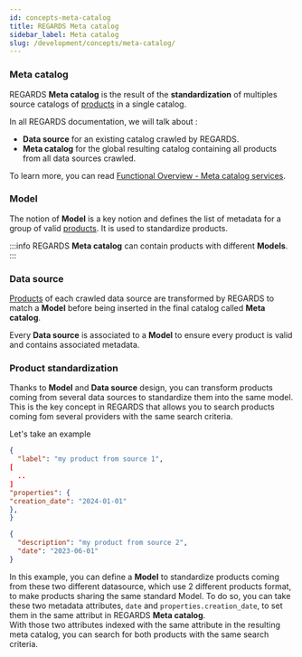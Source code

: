 ```yaml
---
id: concepts-meta-catalog
title: REGARDS Meta catalog
sidebar_label: Meta catalog
slug: /development/concepts/meta-catalog/
---
```


### Meta catalog

REGARDS **Meta catalog** is the result of the **standardization** of multiples source catalogs
of [products](./04-products.md)
in a single catalog.

In all REGARDS documentation, we will talk about :

- **Data source** for an existing catalog crawled by REGARDS.
- **Meta catalog** for the global resulting catalog containing all products from all data sources crawled.

To learn more, you can
read [Functional Overview - Meta catalog services](../functional-overview/02-meta-catalog-services.md).

### Model

The notion of **Model** is a key notion and defines the list of metadata for a group of
valid [products](./04-products.md). It is used to standardize products.

:::info
REGARDS **Meta catalog** can contain products with different **Models**.
:::

### Data source

[Products](./04-products.md) of each crawled data source are transformed by REGARDS to match a **Model**
before being inserted in the final catalog called **Meta catalog**.

Every **Data source** is associated to a **Model** to ensure every product is valid and contains associated
metadata.

### Product standardization

Thanks to **Model** and **Data source** design, you can transform products coming from several data sources to
standardize them into the same model. This is the key concept in REGARDS that allows you to search products coming fom
several providers with the same search criteria.

Let's take an example

```json {5} title="Data source 1 products example"
{
  "label": "my product from source 1",
[
  ..
]
"properties": {
"creation_date": "2024-01-01"
},
}
```

```json {3} title="Data source 2 products example"
{
  "description": "my product from source 2",
  "date": "2023-06-01"
}
```

In this example, you can define a **Model** to standardize products coming from these two different datasource,
which use 2 different products format, to make products sharing the same standard Model. To do so, you can take these two
metadata attributes, `date` and `properties.creation_date`, to set them in the same attribut in REGARDS 
**Meta catalog**.  
With those two attributes indexed with the same attribute in the resulting meta catalog,
you can search for both products with the same search criteria. 